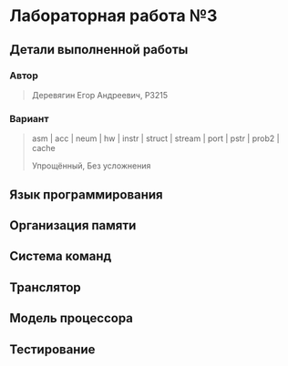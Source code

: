 # Лабораторная работа №3

## Детали выполненной работы

### Автор

> Деревягин Егор Андреевич, P3215

### Вариант

> asm | acc | neum | hw | instr | struct | stream | port | pstr | prob2 | cache
>
> Упрощённый, Без усложнения

## Язык программирования

## Организация памяти

## Система команд

## Транслятор

## Модель процессора

## Тестирование
